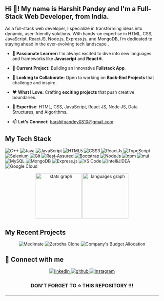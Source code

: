  <h2 align="left">Hi 👋! My name is Harshit Pandey and I'm a Full-Stack Web Developer, from India.</h2>

<p align="left">As a full-stack web developer, I specialize in transforming ideas into dynamic, user-friendly solutions. With hands-on expertise in HTML, CSS, JavaScript, ReactJS, Node.js, Express.js, and MongoDB, I’m dedicated to staying ahead in the ever-evolving tech landscape..</p>

- 🚀 **Passionate Learner:** I'm always excited to dive into new languages and frameworks like **Javascript** and **React⚛**.
  
- 🔧 **Current Project:** Building an innovative **Fullstack App**.
  
- 🤝 **Looking to Collaborate:** Open to working on **Back-End Projects** that challenge and inspire.
  
- ❤️ **What I Love:** Crafting **exciting projects** that push creative boundaries.
  
- 💬 **Expertise:** HTML, CSS, JavaScript, React JS, Node JS, Data Structures, and Algorithms.
  
- 📫 **Let's Connect:** [harshitpandey0810@gmail.com](mailto:harshitpandey0810@gmail.com)


## My Tech Stack 
<!-- <img src="https://camo.githubusercontent.com/beb64ff21c883e318e4f5db5231c2ba4175705bea1c9249e82a41ab375db4f75/68747470733a2f2f6d65646961322e67697068792e636f6d2f6d656469612f51737347456d706b79454f684243623765312f67697068792e6769663f6369643d656366303565343761306e336769316266716e74716d6f62386739616964316f796a327772336473336d67373030626c267269643d67697068792e676966" width="35" height="30px"/> -->

<p align="left"> 
 <img alt="C++" src="https://img.shields.io/badge/c++-%23ED8B00.svg?&style=for-the-badge&logo=C++&logoColor=red" />
 <img alt="Java" src="https://img.shields.io/badge/java-%23ED8B00.svg?&style=for-the-badge&logo=java&logoColor=white" />
 <img alt="JavaScript" src="https://img.shields.io/badge/javascript-%23323330.svg?&style=for-the-badge&logo=javascript&logoColor=%23F7DF1E" />
 <img alt="HTML5" src="https://img.shields.io/badge/html5-%23E34F26.svg?&style=for-the-badge&logo=html5&logoColor=white" />
 <img alt="CSS3" src="https://img.shields.io/badge/css3-%231572B6.svg?&style=for-the-badge&logo=css3&logoColor=white" />
 <img alt="ReactJs" src="https://img.shields.io/badge/React-20232A?style=for-the-badge&logo=react&logoColor=61DAFB" />
 <img alt="TypeScript" src="https://img.shields.io/badge/-TypeScript-blue?&style=for-the-badge&logo=typescript&logoColor=white" />
 <img alt="Selenium" src="https://img.shields.io/badge/Selenium-339933?style=for-the-badge&logo=selenium&logoColor=white" />
 <img alt="Git" src="https://img.shields.io/badge/Git-F05032?style=for-the-badge&logo=git&logoColor=white" />
 <img alt="Rest-Assured" src="https://img.shields.io/badge/RestAssured-20232A?style=for-the-badge&logo=rest&logoColor=white" />
 <img alt="Bootstrap" src="https://img.shields.io/badge/bootstrap-%23563D7C.svg?style=for-the-badge&logo=bootstrap&logoColor=white"/>
 <img alt="NodeJs" src="https://img.shields.io/badge/Node.js-339933?style=for-the-badge&logo=nodedotjs&logoColor=white" />
 <img alt="npm" src="https://img.shields.io/badge/npm-CB3837?style=for-the-badge&logo=npm&logoColor=white" />
 <img alt="mui" src="https://img.shields.io/badge/Material%20UI-007FFF?style=for-the-badge&logo=mui&logoColor=white"/>
 <img alt="MySQL" src="https://img.shields.io/badge/MySQL-gray?style=for-the-badge&logo=mysql&logoColor=4EA94B" />
 <img alt="MongoDB" src="https://img.shields.io/badge/MongoDB-lightgreen?style=for-the-badge&logo=mongodb&logoColor=4EA94B" />
 <img alt="Express.js" src="https://img.shields.io/badge/Express.js-000000?style=for-the-badge&logo=express&logoColor=white" />
 <img alt="VS Code" src="https://img.shields.io/badge/Visual_Studio_Code-0078D4?style=for-the-badge&logo=visual%20studio%20code&logoColor=white" />
 <img alt="IntelliJIDEA" src="https://img.shields.io/badge/IntelliJIDEA-000000.svg?style=for-the-badge&logo=intellij-idea&logoColor=white" />
 <img alt="Google Cloud" src="https://img.shields.io/badge/Google_Cloud-4285F4?style=for-the-badge&logo=google-cloud&logoColor=white" />
 </p>

<div align="center">
  <img src="https://github-readme-stats.vercel.app/api?username=harshitpandey08&hide_title=false&hide_rank=false&show_icons=true&include_all_commits=true&count_private=true&disable_animations=false&theme=dracula&locale=en&hide_border=false" height="150" alt="stats graph"  />
  <img src="https://github-readme-stats.vercel.app/api/top-langs?username=harshitpandey08&locale=en&hide_title=false&layout=compact&card_width=320&langs_count=5&theme=dracula&hide_border=false" height="150" alt="languages graph"  />
</div>

## My Recent Projects  
<div align="center">
  <img src="https://github-readme-stats.vercel.app/api/pin/?username=harshitpandey08&repo=Medimate&show_icons=true&theme=great-gatsby" alt="Medimate">
  <img src="https://github-readme-stats.vercel.app/api/pin/?username=harshitpandey08&repo=Zerodha-clone&show_icons=true&theme=great-gatsby" alt="Zerodha Clone">
  <img src="https://github-readme-stats.vercel.app/api/pin/?username=harshitpandey08&repo=Company-s-Budget-Allocation&show_icons=true&theme=great-gatsby" alt="Company's Budget Allocation">
</div>


## 🤝 Connect with me  
<div align="center" >
 <a href="https://www.linkedin.com/in/harshitpandey0810/" target="_blank">
<img src=https://img.shields.io/badge/linkedin-%231E77B5.svg?&style=for-the-badge&logo=linkedin&logoColor=white alt=linkedin style="margin-bottom: 5px;" />
</a>
<a href="https://github.com/harshitpandey08" target="_blank">
<img src=https://img.shields.io/badge/github-%2324292e.svg?&style=for-the-badge&logo=github&logoColor=white alt=github style="margin-bottom: 5px;" />
</a>
 <a href="https://www.instagram.com/harshitp08/" target="_blank">
   <img alt="Instagram" src="https://img.shields.io/badge/Instagram-E4405F?style=for-the-badge&logo=instagram&logoColor=white" style="margin-bottom: 5px;"/>
 </a>
 
<h3 align="center"> DON'T FORGET TO ⭐ THIS REPOSITORY !!!
</h3> 
<hr/>

<!-- hand waveing img -> <img src="https://raw.githubusercontent.com/MartinHeinz/MartinHeinz/master/wave.gif" width="30px"> --> 
